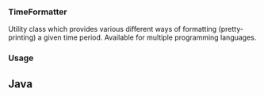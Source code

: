### TimeFormatter
Utility class which provides various different ways of formatting (pretty-printing) a given time period. Available for multiple programming languages.

### Usage
## Java
#
